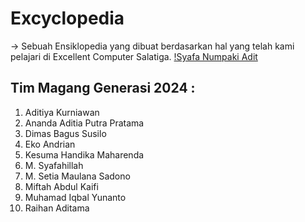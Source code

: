# Excyclopedia 
   \-> Sebuah Ensiklopedia yang dibuat berdasarkan hal yang telah kami pelajari di Excellent Computer Salatiga.
   [!Syafa Numpaki Adit](assets/images/readme-main.jpg)
## Tim Magang Generasi 2024 :
1. Aditiya Kurniawan
2. Ananda Aditia Putra Pratama
3. Dimas Bagus Susilo
4. Eko Andrian
5. Kesuma Handika Maharenda
6. M. Syafahillah
7. M. Setia Maulana Sadono
8. Miftah Abdul Kaifi
9. Muhamad Iqbal Yunanto
10. Raihan Aditama
<!---
MagangiusJuniusDesemberius24/MagangiusJuniusDesemberius24 is a ✨ special ✨ repository because its `README.md` (this file) appears on your GitHub profile.
You can click the Preview link to take a look at your changes.
--->
